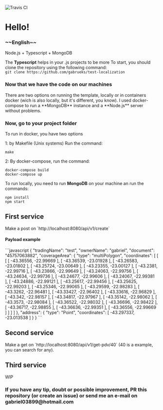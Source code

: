 ![Travis CI](https://travis-ci.com/gabrueks/typescript-template.svg?branch=master)
<h1>Hello!</h1><h3>~~English~~</h3>

Node.js + Typescript + MongoDB

The **Typescript** helps in your .js projects to be more
To start, you should clone the repository using the following command: <br>
``` git clone https://github.com/gabrueks/test-localization ```
<br>

<h3>Now that we have the code on our machines</h3>
There are two options on running the template, locally or in containers docker (wich is also locally, but it's different, you know). I used docker-compose to run a **MongoDB** instance and a **Node.js** server without problems.

<h3>Now, go to your project folder</h3>

To run in docker, you have two options

1: by Makefile (Unix systems)
Run the command:
```
make
```

2: By docker-compose, run the command:
```
docker-compose build
docker-compose up
```

To run locally, you need to run **MongoDB** on your machine an run the commands:
```
npm install
npm start
```

<h2>First service</h2>
Make a post on `http://localhost:8080/api/v1/create`
<h4>Payload example</h4>
```javascript
{
	"tradingName": "test",
	"ownerName": "gabriel",
	"document": "45757063882",
	"coverageArea": {
		"type": "multiPolygon",
		"coordinates": [
                [
                   [
                      [
                         -43.36556,
                         -22.99669
                      ],
                      [
                         -43.36539,
                         -23.01928
                      ],
                      [
                         -43.26583,
                         -23.01802
                      ],
                      [
                         -43.25724,
                         -23.00649
                      ],
                      [
                         -43.23355,
                         -23.00127
                      ],
                      [
                         -43.2381,
                         -22.99716
                      ],
                      [
                         -43.23866,
                         -22.99649
                      ],
                      [
                         -43.24063,
                         -22.99756
                      ],
                      [
                         -43.24634,
                         -22.99736
                      ],
                      [
                         -43.24677,
                         -22.99606
                      ],
                      [
                         -43.24067,
                         -22.99381
                      ],
                      [
                         -43.24886,
                         -22.99121
                      ],
                      [
                         -43.25617,
                         -22.99456
                      ],
                      [
                         -43.25625,
                         -22.99203
                      ],
                      [
                         -43.25346,
                         -22.99065
                      ],
                      [
                         -43.29599,
                         -22.98283
                      ],
                      [
                         -43.3262,
                         -22.96481
                      ],
                      [
                         -43.33427,
                         -22.96402
                      ],
                      [
                         -43.33616,
                         -22.96829
                      ],
                      [
                         -43.342,
                         -22.98157
                      ],
                      [
                         -43.34817,
                         -22.97967
                      ],
                      [
                         -43.35142,
                         -22.98062
                      ],
                      [
                         -43.3573,
                         -22.98084
                      ],
                      [
                         -43.36522,
                         -22.98032
                      ],
                      [
                         -43.36696,
                         -22.98422
                      ],
                      [
                         -43.36717,
                         -22.98855
                      ],
                      [
                         -43.36636,
                         -22.99351
                      ],
                      [
                         -43.36556,
                         -22.99669
                      ]
                   ]
                ]
             ]
	},
	"address": {
		"type": "Point",
		"coordinates": [
			-43.297337,
            -23.013538
        ]
	}
}
```

<h2>Second service</h2>
Make a get on `http://localhost:8080/api/v1/get-pdv/40` (40 is a example, you can search for any).

<h2>Third service</h2>
WIP

<h3>If you have any tip, doubt or possible improvement, PR this repository (or create an issue) or send me an e-mail on gabriel03899@hotmail.com</h3>
